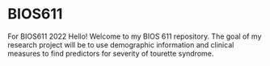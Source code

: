 # BIOS611
For BIOS611 2022
Hello! Welcome to my BIOS 611 repository. The goal of my research project will be to use demographic information and clinical measures to find predictors for severity of tourette syndrome.
